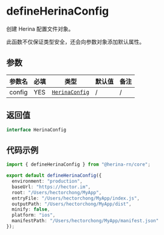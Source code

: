 # defineHerinaConfig

创建 Herina 配置文件对象。

此函数不仅保证类型安全，还会向参数对象添加默认属性。

## 参数

| 参数名 | 必填 | 类型                                               | 默认值 | 备注 |
| ------ | ---- | -------------------------------------------------- | ------ | ---- |
| config | YES  | [`HerinaConfig`](/zh-cn/configuration/global.html) | /      | /    |

## 返回值

```typescript
interface HerinaConfig
```

## 代码示例

```typescript
import { defineHerinaConfig } from "@herina-rn/core";

export default defineHerinaConfig({
  environment: "production",
  baseUrl: "https://hector.im",
  root: "/Users/hectorchong/MyApp",
  entryFile: "/Users/hectorchong/MyApp/index.js",
  outputPath: "/Users/hectorchong/MyApp/dist",
  minify: false,
  platform: "ios",
  manifestPath: "/Users/hectorchong/MyApp/manifest.json"
});
```

